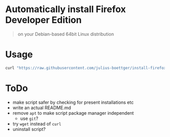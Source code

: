 # Automatically install Firefox Developer Edition
> on your Debian-based 64bit Linux distribution

# Usage
```bash
curl "https://raw.githubusercontent.com/julius-boettger/install-firefox-dev-linux/master/install_firefox_dev.sh" | bash -s "en-US"
```

# ToDo
- make script safer by checking for present installations etc
- write an actual README.md
- remove `apt` to make script package manager independent
  - use `git`?
- try `wget` instead of `curl`
- uninstall script?
